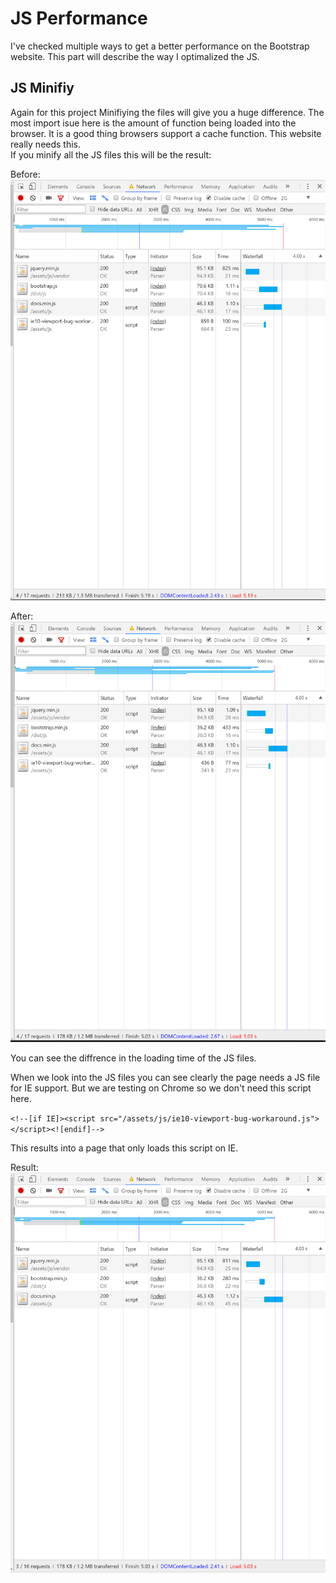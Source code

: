 # JS Performance	
I've checked multiple ways to get a better performance on the Bootstrap website. This part will describe the way I optimalized the JS.	
	
## JS Minifiy	
Again for this project Minifiying the files will give you a huge difference. The most import isue here is the amount of function being loaded into the browser. It is a good thing browsers support a cache function. This website really needs this.	
If you minify all the JS files this will be the result:	
	
Before:	
![Without minify](https://raw.githubusercontent.com/dipsaus9/performance-matters/JS-A/js_without_minify.png)	
	
After:	
![With minify](https://raw.githubusercontent.com/dipsaus9/performance-matters/JS-A/js_with_minify.png)	
	
You can see the diffrence in the loading time of the JS files.	
	
When we look into the JS files you can see clearly the page needs a JS file for IE support. But we are testing on Chrome so we don't need this script here.	
	
`<!--[if IE]><script src="/assets/js/ie10-viewport-bug-workaround.js"></script><![endif]-->`	
	
This results into a page that only loads this script on IE.	
	
Result:	
![With minify and without IE script](https://raw.githubusercontent.com/dipsaus9/performance-matters/JS-A/js_disableie.png)
